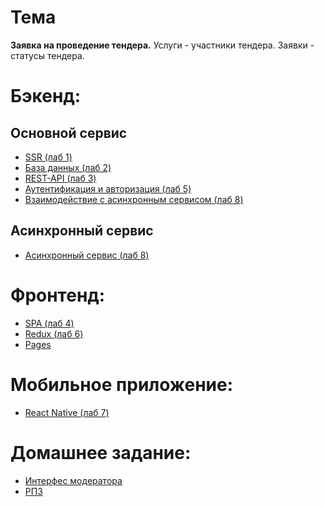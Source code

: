 # Тема
**Заявка на проведение тендера.**
Услуги - участники тендера.
Заявки - статусы тендера.

# Бэкенд:
## Основной сервис
- [SSR (лаб 1)](https://github.com/DmitriyKomarovCoder/RIP/tree/SSR)
- [База данных (лаб 2)](https://github.com/DmitriyKomarovCoder/RIP/tree/data_base)
- [REST-API (лаб 3)](https://github.com/DmitriyKomarovCoder/RIP/tree/RestAPI)
- [Аутентификация и авторизация (лаб 5)](https://github.com/DmitriyKomarovCoder/RIP/tree/auth)
- [Взаимодействие с асинхронным сервисом (лаб 8)](https://github.com/DmitriyKomarovCoder/RIP/tree/async_service)

## Асинхронный сервис
- [Асинхронный сервис (лаб 8)](https://github.com/DmitriyKomarovCoder/RIP_AsyncService/tree/asyncService)

# Фронтенд:
- [SPA (лаб 4)](https://github.com/DmitriyKomarovCoder/RIP_Frontend/tree/SPA)
- [Redux (лаб 6)](https://github.com/DmitriyKomarovCoder/RIP_Frontend/tree/Redux)
- [Pages](https://dmitriykomarovcoder.github.io/RIP_Frontend/)

# Мобильное приложение:
- [React Native (лаб 7)](https://github.com/DmitriyKomarovCoder/RIP_MobileApp)

# Домашнее задание:
- [Интерфес модератора](https://github.com/DmitriyKomarovCoder/RIP_Frontend/tree/ModeratorService)
- [РПЗ](https://github.com/DmitriyKomarovCoder/RIP/blob/main/DOCS/%D0%A0%D0%9F%D0%97%20%D0%9A%D0%BE%D0%BC%D0%B0%D1%80%D0%BE%D0%B2%20%D0%98%D0%A35-53%D0%91.docx)